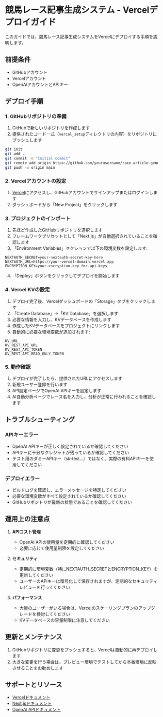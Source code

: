 # 競馬レース記事生成システム - Vercelデプロイガイド

このガイドでは、競馬レース記事生成システムをVercelにデプロイする手順を説明します。

## 前提条件

- GitHubアカウント
- Vercelアカウント
- OpenAIアカウントとAPIキー

## デプロイ手順

### 1. GitHubリポジトリの準備

1. GitHubで新しいリポジトリを作成します
2. 提供されたコード一式（`vercel_setup`ディレクトリの内容）をリポジトリにプッシュします

```bash
git init
git add .
git commit -m "Initial commit"
git remote add origin https://github.com/yourusername/race-article-generator.git
git push -u origin main
```

### 2. Vercelアカウントの設定

1. [Vercel](https://vercel.com/)にアクセスし、GitHubアカウントでサインアップまたはログインします
2. ダッシュボードから「New Project」をクリックします

### 3. プロジェクトのインポート

1. 先ほど作成したGitHubリポジトリを選択します
2. フレームワークプリセットとして「Next.js」が自動選択されていることを確認します
3. 「Environment Variables」セクションで以下の環境変数を設定します:

```
NEXTAUTH_SECRET=your-nextauth-secret-key-here
NEXTAUTH_URL=https://your-vercel-domain.vercel.app
ENCRYPTION_KEY=your-encryption-key-for-api-keys
```

4. 「Deploy」ボタンをクリックしてデプロイを開始します

### 4. Vercel KVの設定

1. デプロイ完了後、Vercelダッシュボードの「Storage」タブをクリックします
2. 「Create Database」→「KV Database」を選択します
3. 必要な情報を入力し、KVデータベースを作成します
4. 作成したKVデータベースをプロジェクトにリンクします
5. 自動的に必要な環境変数が追加されます:

```
KV_URL
KV_REST_API_URL
KV_REST_API_TOKEN
KV_REST_API_READ_ONLY_TOKEN
```

### 5. 動作確認

1. デプロイが完了したら、提供されたURLにアクセスします
2. 新規ユーザー登録を行います
3. API設定ページでOpenAI APIキーを設定します
4. AI自動分析ページでレース名を入力し、分析が正常に行われることを確認します

## トラブルシューティング

### APIキーエラー

- OpenAI APIキーが正しく設定されているか確認してください
- APIキーに十分なクレジットが残っているか確認してください
- テスト用のダミーAPIキー（sk-test...）ではなく、実際の有料APIキーを使用してください

### デプロイエラー

- ビルドログを確認し、エラーメッセージを特定してください
- 必要な環境変数がすべて設定されているか確認してください
- GitHubリポジトリが最新の状態であることを確認してください

## 運用上の注意点

1. **APIコスト管理**
   - OpenAI APIの使用量を定期的に確認してください
   - 必要に応じて使用量制限を設定してください

2. **セキュリティ**
   - 定期的に環境変数（特にNEXTAUTH_SECRETとENCRYPTION_KEY）を更新してください
   - ユーザーのAPIキーは暗号化して保存されますが、定期的なセキュリティレビューを行ってください

3. **パフォーマンス**
   - 大量のユーザーがいる場合は、Vercelのスケーリングプランのアップグレードを検討してください
   - KVデータベースの容量制限に注意してください

## 更新とメンテナンス

1. GitHubリポジトリに変更をプッシュすると、Vercelは自動的に再デプロイします
2. 大きな変更を行う場合は、プレビュー環境でテストしてから本番環境に反映させることをお勧めします

## サポートとリソース

- [Vercelドキュメント](https://vercel.com/docs)
- [Next.jsドキュメント](https://nextjs.org/docs)
- [OpenAI APIドキュメント](https://platform.openai.com/docs/api-reference)
